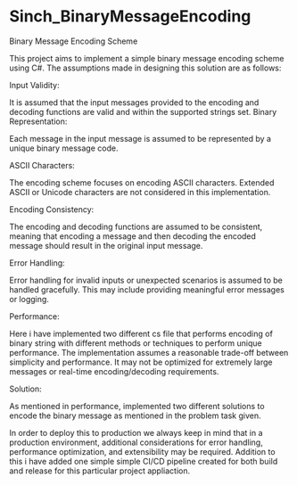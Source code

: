 # Sinch_BinaryMessageEncoding

Binary Message Encoding Scheme

This project aims to implement a simple binary message encoding scheme using C#. The assumptions made in designing this solution are as follows:

Input Validity:

It is assumed that the input messages provided to the encoding and decoding functions are valid and within the supported strings set.
Binary Representation:

Each message in the input message is assumed to be represented by a unique binary message code.

ASCII Characters:

The encoding scheme focuses on encoding ASCII characters. Extended ASCII or Unicode characters are not considered in this implementation.

Encoding Consistency:

The encoding and decoding functions are assumed to be consistent, meaning that encoding a message and then decoding the encoded message should result in the original input message.

Error Handling:

Error handling for invalid inputs or unexpected scenarios is assumed to be handled gracefully. This may include providing meaningful error messages or logging.

Performance:

Here i have implemented two different cs file that performs encoding of binary string with different methods or techniques to perform unique performance.
The implementation assumes a reasonable trade-off between simplicity and performance. It may not be optimized for extremely large messages or real-time encoding/decoding requirements.

Solution:

As mentioned in performance, implemented two different solutions to encode the binary message as mentioned in the problem task given.

In order to deploy this to production we always keep in mind that in a production environment, additional considerations for error handling, performance optimization, and extensibility may be required.
Addition to this i have added one simple simple CI/CD pipeline created for both build and release for this particular project appliaction.
